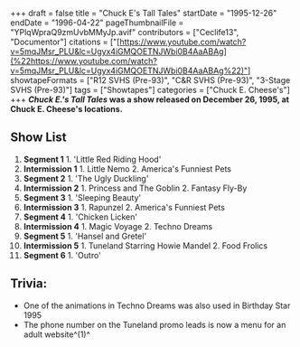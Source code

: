 +++
draft = false
title = "Chuck E's Tall Tales"
startDate = "1995-12-26"
endDate = "1996-04-22"
pageThumbnailFile = "YPlqWpraQ9zmUvbMMyJp.avif"
contributors = ["Ceclife13", "Documentor"]
citations = ["[https://www.youtube.com/watch?v=5mqJMsr_PLU&lc=Ugyx4iGMQOETNJWbi0B4AaABAg](%22https://www.youtube.com/watch?v=5mqJMsr_PLU&lc=Ugyx4iGMQOETNJWbi0B4AaABAg%22)"]
showtapeFormats = ["R12 SVHS (Pre-93)", "C&R SVHS (Pre-93)", "3-Stage SVHS (Pre-93)"]
tags = ["Showtapes"]
categories = ["Chuck E. Cheese's"]
+++
***Chuck E.'s Tall Tales* was a show released on December 26, 1995, at Chuck E. Cheese's locations.**

## Show List

1.   **Segment 1**
    1.  'Little Red Riding Hood'
2.   **Intermission 1**
    1.  Little Nemo
    2.  America's Funniest Pets
3.   **Segment 2**
    1.  'The Ugly Duckling'
4.   **Intermission 2**
    1.  Princess and The Goblin
    2.  Fantasy Fly-By
5.   **Segment 3**
    1.  'Sleeping Beauty'
6.   **Intermission 3**
    1.  Rapunzel
    2.  America's Funniest Pets
7.   **Segment 4**
    1.  'Chicken Licken'
8.   **Intermission 4**
    1.  Magic Voyage
    2.  Techno Dreams
9.   **Segment 5**
    1.  'Hansel and Gretel'
10.  **Intermission 5**
    1.  Tuneland Starring Howie Mandel
    2.  Food Frolics
11.  **Segment 6**
    1.  'Outro'

## Trivia:

- One of the animations in Techno Dreams was also used in Birthday Star 1995
- The phone number on the Tuneland promo leads is now a menu for an adult website^(1)^

